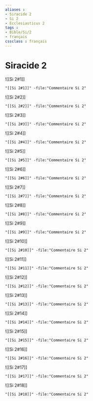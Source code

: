 ```yaml
---
aliases : 
- Siracide 2
- Si 2
- Ecclesiasticus 2
tags : 
- Bible/Si/2
- français
cssclass : français
---
```


# Siracide 2

![[Si 2#1]]

```query
"[[Si 2#1]]" -file:"Commentaire Si 2"
```

![[Si 2#2]]

```query
"[[Si 2#2]]" -file:"Commentaire Si 2"
```

![[Si 2#3]]

```query
"[[Si 2#3]]" -file:"Commentaire Si 2"
```

![[Si 2#4]]

```query
"[[Si 2#4]]" -file:"Commentaire Si 2"
```

![[Si 2#5]]

```query
"[[Si 2#5]]" -file:"Commentaire Si 2"
```

![[Si 2#6]]

```query
"[[Si 2#6]]" -file:"Commentaire Si 2"
```

![[Si 2#7]]

```query
"[[Si 2#7]]" -file:"Commentaire Si 2"
```

![[Si 2#8]]

```query
"[[Si 2#8]]" -file:"Commentaire Si 2"
```

![[Si 2#9]]

```query
"[[Si 2#9]]" -file:"Commentaire Si 2"
```

![[Si 2#10]]

```query
"[[Si 2#10]]" -file:"Commentaire Si 2"
```

![[Si 2#11]]

```query
"[[Si 2#11]]" -file:"Commentaire Si 2"
```

![[Si 2#12]]

```query
"[[Si 2#12]]" -file:"Commentaire Si 2"
```

![[Si 2#13]]

```query
"[[Si 2#13]]" -file:"Commentaire Si 2"
```

![[Si 2#14]]

```query
"[[Si 2#14]]" -file:"Commentaire Si 2"
```

![[Si 2#15]]

```query
"[[Si 2#15]]" -file:"Commentaire Si 2"
```

![[Si 2#16]]

```query
"[[Si 2#16]]" -file:"Commentaire Si 2"
```

![[Si 2#17]]

```query
"[[Si 2#17]]" -file:"Commentaire Si 2"
```

![[Si 2#18]]

```query
"[[Si 2#18]]" -file:"Commentaire Si 2"
```

